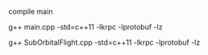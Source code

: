 


compile main

g++ main.cpp -std=c++11 -lkrpc -lprotobuf -lz


g++ SubOrbitalFlight.cpp -std=c++11 -lkrpc -lprotobuf -lz 